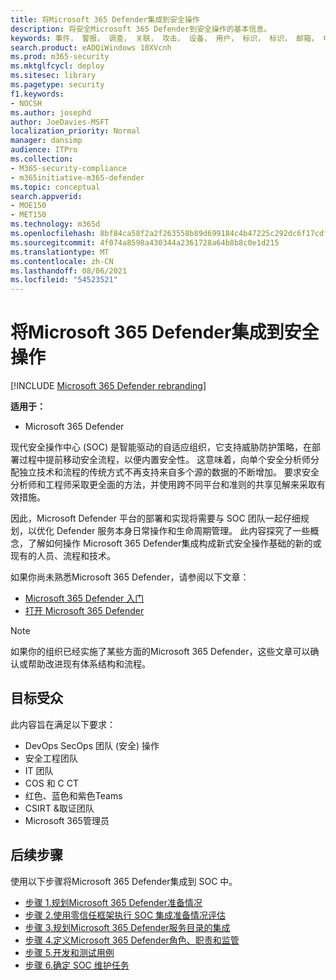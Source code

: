 ```yaml
---
title: 将Microsoft 365 Defender集成到安全操作
description: 将安全Microsoft 365 Defender到安全操作的基本信息。
keywords: 事件， 警报， 调查， 关联， 攻击， 设备， 用户， 标识， 标识， 邮箱， 电子邮件， 365， microsoft， m365， 事件响应， 网络攻击， secops， 安全操作， soc
search.product: eADQiWindows 10XVcnh
ms.prod: m365-security
ms.mktglfcycl: deploy
ms.sitesec: library
ms.pagetype: security
f1.keywords:
- NOCSH
ms.author: josephd
author: JoeDavies-MSFT
localization_priority: Normal
manager: dansimp
audience: ITPro
ms.collection:
- M365-security-compliance
- m365initiative-m365-defender
ms.topic: conceptual
search.appverid:
- MOE150
- MET150
ms.technology: m365d
ms.openlocfilehash: 8bf84ca58f2a2f263558b89d699184c4b47225c292dc6f17cdfb9fff12d63683
ms.sourcegitcommit: 4f074a8598a430344a2361728a64b8b8c0e1d215
ms.translationtype: MT
ms.contentlocale: zh-CN
ms.lasthandoff: 08/06/2021
ms.locfileid: "54523521"
---
```

# <a name="integrating-microsoft-365-defender-into-your-security-operations"></a>将Microsoft 365 Defender集成到安全操作

[!INCLUDE [Microsoft 365 Defender rebranding](../includes/microsoft-defender.md)]

**适用于：**
- Microsoft 365 Defender

现代安全操作中心 (SOC) 是智能驱动的自适应组织，它支持威胁防护策略，在部署过程中提前移动安全流程，以便内置安全性。 这意味着，向单个安全分析师分配独立技术和流程的传统方式不再支持来自多个源的数据的不断增加。 要求安全分析师和工程师采取更全面的方法，并使用跨不同平台和准则的共享见解来采取有效措施。 

因此，Microsoft Defender 平台的部署和实现将需要与 SOC 团队一起仔细规划，以优化 Defender 服务本身日常操作和生命周期管理。 此内容探究了一些概念，了解如何操作 Microsoft 365 Defender集成构成新式安全操作基础的新的或现有的人员、流程和技术。

如果你尚未熟悉Microsoft 365 Defender，请参阅以下文章：

- [Microsoft 365 Defender 入门](get-started.md)
- [打开 Microsoft 365 Defender](m365d-enable.md)

>[!Note]
>如果你的组织已经实施了某些方面的Microsoft 365 Defender，这些文章可以确认或帮助改进现有体系结构和流程。
>

## <a name="target-audience"></a>目标受众

此内容旨在满足以下要求：

- DevOps SecOps 团队 (安全) 操作
- 安全工程团队
- IT 团队
- COS 和 C CT
- 红色、蓝色和紫色Teams
- CSIRT &取证团队
- Microsoft 365管理员

## <a name="next-steps"></a>后续步骤

使用以下步骤将Microsoft 365 Defender集成到 SOC 中。

- [步骤 1.规划Microsoft 365 Defender准备情况](integrate-microsoft-365-defender-secops-plan.md)
- [步骤 2.使用零信任框架执行 SOC 集成准备情况评估](integrate-microsoft-365-defender-secops-readiness.md)
- [步骤 3.规划Microsoft 365 Defender服务目录的集成](integrate-microsoft-365-defender-secops-services.md)
- [步骤 4.定义Microsoft 365 Defender角色、职责和监管](integrate-microsoft-365-defender-secops-roles.md)
- [步骤 5.开发和测试用例](integrate-microsoft-365-defender-secops-use-cases.md)
- [步骤 6.确定 SOC 维护任务](integrate-microsoft-365-defender-secops-tasks.md)



